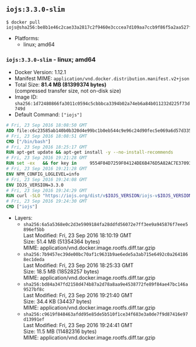 ## `iojs:3.3.0-slim`

```console
$ docker pull iojs@sha256:be8b1e46c2cae33a2817c2f9460e3cccea7d109aa7ccb9f86f5a2aa527f64f7a
```

-	Platforms:
	-	linux; amd64

### `iojs:3.3.0-slim` - linux; amd64

-	Docker Version: 1.12.1
-	Manifest MIME: `application/vnd.docker.distribution.manifest.v2+json`
-	Total Size: **81.4 MB (81399374 bytes)**  
	(compressed transfer size, not on-disk size)
-	Image ID: `sha256:1d72480866fa3011c0594c5cbbbca3394b02a74eb6a84b011232d225f73d749d`
-	Default Command: `["iojs"]`

```dockerfile
# Fri, 23 Sep 2016 18:08:50 GMT
ADD file:c6c23585ab140b0b320d4e99bc1b0eb544c9e96c24d90fec5e069a6d57d335ca in / 
# Fri, 23 Sep 2016 18:08:51 GMT
CMD ["/bin/bash"]
# Fri, 23 Sep 2016 18:25:17 GMT
RUN apt-get update && apt-get install -y --no-install-recommends 		ca-certificates 		curl 		wget 	&& rm -rf /var/lib/apt/lists/*
# Fri, 23 Sep 2016 19:21:28 GMT
RUN set -ex   && for key in     9554F04D7259F04124DE6B476D5A82AC7E37093B     94AE36675C464D64BAFA68DD7434390BDBE9B9C5     0034A06D9D9B0064CE8ADF6BF1747F4AD2306D93     FD3A5288F042B6850C66B31F09FE44734EB7990E     71DCFD284A79C3B38668286BC97EC7A07EDE3FC1     DD8F2338BAE7501E3DD5AC78C273792F7D83545D   ; do     gpg --keyserver ha.pool.sks-keyservers.net --recv-keys "$key"   ; done
# Fri, 23 Sep 2016 19:21:28 GMT
ENV NPM_CONFIG_LOGLEVEL=info
# Fri, 23 Sep 2016 19:24:08 GMT
ENV IOJS_VERSION=3.3.0
# Fri, 23 Sep 2016 19:24:29 GMT
RUN curl -SLO "https://iojs.org/dist/v$IOJS_VERSION/iojs-v$IOJS_VERSION-linux-x64.tar.gz"   && curl -SLO "https://iojs.org/dist/v$IOJS_VERSION/SHASUMS256.txt.asc"   && gpg --verify SHASUMS256.txt.asc   && grep " iojs-v$IOJS_VERSION-linux-x64.tar.gz\$" SHASUMS256.txt.asc | sha256sum -c -   && tar -xzf "iojs-v$IOJS_VERSION-linux-x64.tar.gz" -C /usr/local --strip-components=1   && rm "iojs-v$IOJS_VERSION-linux-x64.tar.gz" SHASUMS256.txt.asc
# Fri, 23 Sep 2016 19:24:30 GMT
CMD ["iojs"]
```

-	Layers:
	-	`sha256:6a5a5368e0c2d3e5909184fa28ddfd56072e7ff3ee9a945876f7eee5896ef5bb`  
		Last Modified: Fri, 23 Sep 2016 18:10:19 GMT  
		Size: 51.4 MB (51354364 bytes)  
		MIME: application/vnd.docker.image.rootfs.diff.tar.gzip
	-	`sha256:7b9457ec39de00bc70af1c9631b9ae6ede5a3ab715e6492c0a2641868ec1deda`  
		Last Modified: Fri, 23 Sep 2016 18:25:33 GMT  
		Size: 18.5 MB (18528257 bytes)  
		MIME: application/vnd.docker.image.rootfs.diff.tar.gzip
	-	`sha256:bd84a347fd2158d474b87a2d78a8aa9e4538772fe89f84ae47bc146a9527bf8c`  
		Last Modified: Fri, 23 Sep 2016 19:21:40 GMT  
		Size: 34.4 KB (34437 bytes)  
		MIME: application/vnd.docker.image.rootfs.diff.tar.gzip
	-	`sha256:c9619f848463afdd95e85de5b510f1ce34f683e3a0de7f9d87416e97d13991ef`  
		Last Modified: Fri, 23 Sep 2016 19:24:41 GMT  
		Size: 11.5 MB (11482316 bytes)  
		MIME: application/vnd.docker.image.rootfs.diff.tar.gzip
